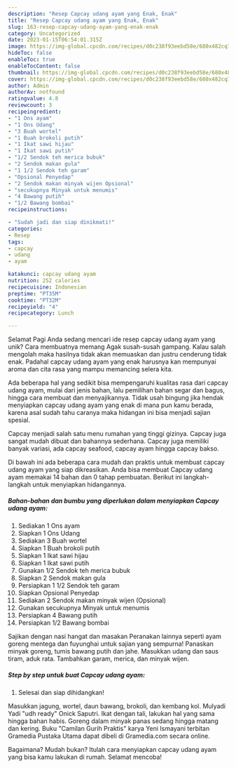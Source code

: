 ```yaml
---
description: "Resep Capcay udang ayam yang Enak, Enak"
title: "Resep Capcay udang ayam yang Enak, Enak"
slug: 163-resep-capcay-udang-ayam-yang-enak-enak
category: Uncategorized
date: 2023-01-15T06:54:01.315Z
image: https://img-global.cpcdn.com/recipes/d0c238f93eebd58e/680x482cq70/capcay-udang-ayam-foto-resep-utama.jpg
hideToc: false
enableToc: true
enableTocContent: false
thumbnail: https://img-global.cpcdn.com/recipes/d0c238f93eebd58e/680x482cq70/capcay-udang-ayam-foto-resep-utama.jpg
cover: https://img-global.cpcdn.com/recipes/d0c238f93eebd58e/680x482cq70/capcay-udang-ayam-foto-resep-utama.jpg
author: Admin
authorAv: notfound
ratingvalue: 4.8
reviewcount: 3
recipeingredient:
- "1 Ons ayam"
- "1 Ons Udang"
- "3 Buah wortel"
- "1 Buah brokoli putih"
- "1 Ikat sawi hijau"
- "1 Ikat sawi putih"
- "1/2 Sendok teh merica bubuk"
- "2 Sendok makan gula"
- "1 1/2 Sendok teh garam"
- "Opsional Penyedap"
- "2 Sendok makan minyak wijen Opsional"
- "secukupnya Minyak untuk menumis"
- "4 Bawang putih"
- "1/2 Bawang bombai"
recipeinstructions:

- "Sudah jadi dan siap dinikmati!"
categories:
- Resep
tags:
- capcay
- udang
- ayam

katakunci: capcay udang ayam 
nutrition: 252 calories
recipecuisine: Indonesian
preptime: "PT35M"
cooktime: "PT32M"
recipeyield: "4"
recipecategory: Lunch

---
```



Selamat Pagi Anda sedang mencari ide resep capcay udang ayam yang unik? Cara membuatnya memang Agak susah-susah gampang. Kalau salah mengolah maka hasilnya tidak akan memuaskan dan justru cenderung tidak enak. Padahal capcay udang ayam yang enak harusnya kan mempunyai aroma dan cita rasa yang mampu memancing selera kita.


Ada beberapa hal yang sedikit bisa mempengaruhi kualitas rasa dari capcay udang ayam, mulai dari jenis bahan, lalu pemilihan bahan segar dan bagus, hingga cara membuat dan menyajikannya. Tidak usah bingung jika hendak menyiapkan capcay udang ayam yang enak di mana pun kamu berada, karena asal sudah tahu caranya maka hidangan ini bisa menjadi sajian spesial.

Capcay menjadi salah satu menu rumahan yang tinggi gizinya. Capcay juga sangat mudah dibuat dan bahannya sederhana. Capcay juga memiliki banyak variasi, ada capcay seafood, capcay ayam hingga capcay bakso.


Di bawah ini ada beberapa cara mudah dan praktis untuk membuat capcay udang ayam yang siap dikreasikan. Anda bisa membuat Capcay udang ayam memakai 14 bahan dan 0 tahap pembuatan. Berikut ini langkah-langkah untuk menyiapkan hidangannya.

<!--inarticleads1-->

##### Bahan-bahan dan bumbu yang diperlukan dalam menyiapkan Capcay udang ayam:

1. Sediakan 1 Ons ayam
1. Siapkan 1 Ons Udang
1. Sediakan 3 Buah wortel
1. Siapkan 1 Buah brokoli putih
1. Siapkan 1 Ikat sawi hijau
1. Siapkan 1 Ikat sawi putih
1. Gunakan 1/2 Sendok teh merica bubuk
1. Siapkan 2 Sendok makan gula
1. Persiapkan 1 1/2 Sendok teh garam
1. Siapkan Opsional Penyedap
1. Sediakan 2 Sendok makan minyak wijen (Opsional)
1. Gunakan secukupnya Minyak untuk menumis
1. Persiapkan 4 Bawang putih
1. Persiapkan 1/2 Bawang bombai


Sajikan dengan nasi hangat dan masakan Peranakan lainnya seperti ayam goreng mentega dan fuyunghai untuk sajian yang sempurna! Panaskan minyak goreng, tumis bawang putih dan jahe. Masukkan udang dan saus tiram, aduk rata. Tambahkan garam, merica, dan minyak wijen. 

<!--inarticleads2-->

##### Step by step untuk buat Capcay udang ayam:


1. Selesai dan siap dihidangkan!

Masukkan jagung, wortel, daun bawang, brokoli, dan kembang kol. Mulyadi Yadi &#34;udh ready&#34; Onick Saputri. Ikat dengan tali, lakukan hal yang sama hingga bahan habis. Goreng dalam minyak panas sedang hingga matang dan kering. Buku &#34;Camilan Gurih Praktis&#34; karya Yeni Ismayani terbitan Gramedia Pustaka Utama dapat dibeli di Gramedia.com secara online. 

Bagaimana? Mudah bukan? Itulah cara menyiapkan capcay udang ayam yang bisa kamu lakukan di rumah. Selamat mencoba!

